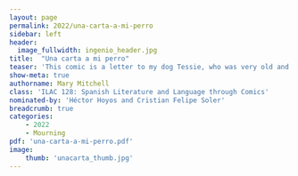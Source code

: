 ```yaml
---
layout: page
permalink: 2022/una-carta-a-mi-perro
sidebar: left
header:
  image_fullwidth: ingenio_header.jpg
title:  "Una carta a mi perro"
teaser: 'This comic is a letter to my dog Tessie, who was very old and sick when I was making this piece in the Spring of 2021 and who has since passed away. I spent many months grieving her while she was still alive and many months after her death struggling to process her loss in a world stricken with death from COVID-19. This comic is everything I wanted to tell her during that time – my worries, regrets, and of course my love for her.'
show-meta: true
authorname: Mary Mitchell
class: 'ILAC 128: Spanish Literature and Language through Comics'
nominated-by: 'Héctor Hoyos and Cristian Felipe Soler'
breadcrumb: true
categories:
    - 2022
    - Mourning
pdf: 'una-carta-a-mi-perro.pdf'
image:
    thumb: 'unacarta_thumb.jpg'
---
```

